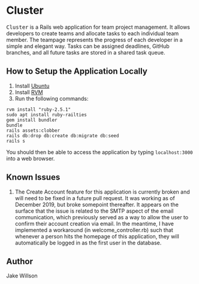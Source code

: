 # Cluster

<tt>Cluster</tt> is a Rails web application for team project management. It allows developers to create teams and allocate tasks to each individual team member. The teampage represents the progress of each developer in a simple and elegant way. Tasks can be assigned deadlines, GitHub branches, and all future tasks are stored in a shared task queue.

## How to Setup the Application Locally

1. Install [Ubuntu](https://ubuntu.com/)
1. Install [RVM](https://rvm.io/rvm/install)
1. Run the following commands:

```
rvm install "ruby-2.5.1"
sudo apt install ruby-railties
gem install bundler
bundle
rails assets:clobber
rails db:drop db:create db:migrate db:seed
rails s
```

You should then be able to access the application by typing `localhost:3000` into a web browser.

## Known Issues

1. The Create Account feature for this application is currently broken and will need to be fixed in a future pull request. It was working as of December 2019, but broke somepoint thereafter. It appears on the surface that the issue is related to the SMTP aspect of the email communication, which previously served as a way to allow the user to confirm their account creation via email. In the meantime, I have implemented a workaround (in welcome_controller.rb) such that whenever a person hits the homepage of this application, they will automatically be logged in as the first user in the database.

## Author

Jake Willson